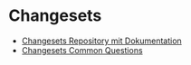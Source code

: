 # Changesets

<!-- TODO Erklärung wie Changesets verwendet werden soll -->

- [Changesets Repository mit Dokumentation](https://github.com/changesets/changesets)
- [Changesets Common Questions](https://github.com/changesets/changesets/blob/main/docs/common-questions.md)
